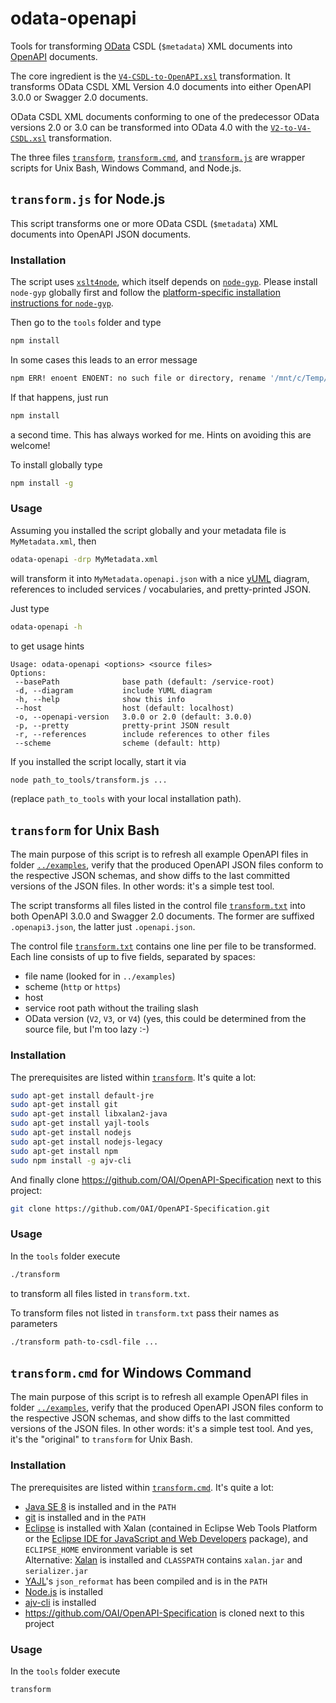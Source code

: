 # odata-openapi

Tools for transforming [OData](http://www.odata.org) CSDL (`$metadata`) XML documents into [OpenAPI](https://github.com/OAI/OpenAPI-Specification) documents.

The core ingredient is the [`V4-CSDL-to-OpenAPI.xsl`](V4-CSDL-to-OpenAPI.xsl) transformation. It transforms OData CSDL XML Version 4.0 documents into either OpenAPI 3.0.0 or Swagger 2.0 documents.

OData CSDL XML documents conforming to one of the predecessor OData versions 2.0 or 3.0 can be transformed into OData 4.0 with the [`V2-to-V4-CSDL.xsl`](V2-to-V4-CSDL.xsl) transformation.

The three files [`transform`](transform), [`transform.cmd`](transform.cmd), and [`transform.js`](transform.js) are wrapper scripts for Unix Bash, Windows Command, and Node.js.



## `transform.js` for Node.js

This script transforms one or more OData CSDL (`$metadata`) XML documents into OpenAPI JSON documents.

### Installation

The script uses [`xslt4node`](https://www.npmjs.com/package/xslt4node), which itself depends on [`node-gyp`](https://www.npmjs.com/package/node-gyp). Please install `node-gyp` globally first and follow the [platform-specific installation instructions for `node-gyp`](https://github.com/nodejs/node-gyp/blob/master/README.md#installation).


Then go to the `tools` folder and type
```sh
npm install
```
In some cases this leads to an error message
```sh
npm ERR! enoent ENOENT: no such file or directory, rename '/mnt/c/Temp/xslt2/node_modules/lodash' -> '/mnt/c/Temp/xslt2/node_modules/.lodash.DELETE'
```
If that happens, just run
```sh
npm install
```
a second time. This has always worked for me. Hints on avoiding this are welcome!

To install globally type
```sh
npm install -g
```


### Usage

Assuming you installed the script globally and your metadata file is `MyMetadata.xml`, then
```sh
odata-openapi -drp MyMetadata.xml
```
will transform it into `MyMetadata.openapi.json` with a nice [yUML](https://yuml.me/) diagram, references to included services / vocabularies, and pretty-printed JSON. 


Just type
```sh
odata-openapi -h
```
to get usage hints
```
Usage: odata-openapi <options> <source files>
Options:
 --basePath              base path (default: /service-root)
 -d, --diagram           include YUML diagram
 -h, --help              show this info
 --host                  host (default: localhost)
 -o, --openapi-version   3.0.0 or 2.0 (default: 3.0.0)
 -p, --pretty            pretty-print JSON result
 -r, --references        include references to other files
 --scheme                scheme (default: http)
```

If you installed the script locally, start it via
```sh
node path_to_tools/transform.js ...
```
(replace `path_to_tools` with your local installation path).



## `transform` for Unix Bash

The main purpose of this script is to refresh all example OpenAPI files in folder [`../examples`](../examples), verify that the produced OpenAPI JSON files conform to the respective JSON schemas, and show diffs to the last committed versions of the JSON files. In other words: it's a simple test tool.

The script transforms all files listed in the control file [`transform.txt`](transform.txt) into both OpenAPI 3.0.0 and Swagger 2.0 documents. The former are suffixed `.openapi3.json`, the latter just `.openapi.json`. 

The control file [`transform.txt`](transform.txt) contains one line per file to be transformed. Each line consists of up to five fields, separated by spaces:
* file name (looked for in `../examples`)
* scheme (`http` or `https`)
* host
* service root path without the trailing slash
* OData version (`V2`, `V3`, or `V4`) (yes, this could be determined from the source file, but I'm too lazy :-)

### Installation

The prerequisites are listed within [`transform`](transform). It's quite a lot:
```sh
sudo apt-get install default-jre
sudo apt-get install git
sudo apt-get install libxalan2-java
sudo apt-get install yajl-tools
sudo apt-get install nodejs
sudo apt-get install nodejs-legacy
sudo apt-get install npm
sudo npm install -g ajv-cli
```
And finally clone https://github.com/OAI/OpenAPI-Specification next to this project:
```sh
git clone https://github.com/OAI/OpenAPI-Specification.git
```


### Usage

In the `tools` folder execute
```sh
./transform
```
to transform all files listed in `transform.txt`.

To transform files not listed in `transform.txt` pass their names as parameters
```sh
./transform path-to-csdl-file ...
```


## `transform.cmd` for Windows Command

The main purpose of this script is to refresh all example OpenAPI files in folder [`../examples`](../examples), verify that the produced OpenAPI JSON files conform to the respective JSON schemas, and show diffs to the last committed versions of the JSON files. In other words: it's a simple test tool. And yes, it's the "original" to `transform` for Unix Bash.

### Installation

The prerequisites are listed within [`transform.cmd`](transform.cmd). It's quite a lot:
- [Java SE 8](http://www.oracle.com/technetwork/java/javase/downloads/index.html) is installed and in the `PATH`
- [git](https://git-for-windows.github.io/) is installed and in the `PATH`
- [Eclipse](https://www.eclipse.org/) is installed with Xalan (contained in Eclipse Web Tools Platform or the [Eclipse IDE for JavaScript and Web Developers](http://www.eclipse.org/downloads/packages/eclipse-ide-javascript-and-web-developers/oxygen1a) package), and `ECLIPSE_HOME` environment variable is set  
  Alternative: [Xalan](http://xalan.apache.org/xalan-j/downloads.html) is installed and `CLASSPATH` contains `xalan.jar` and `serializer.jar`
- [YAJL](https://github.com/lloyd/yajl)'s `json_reformat` has been compiled and is in the `PATH`
- [Node.js](https://nodejs.org/) is installed
- [ajv-cli](https://www.npmjs.com/package/ajv-cli) is installed
- https://github.com/OAI/OpenAPI-Specification is cloned next to this project

### Usage


In the `tools` folder execute
```sh
transform
```